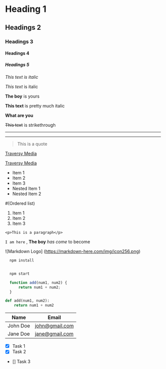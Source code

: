 <!-- Headings -->
# Heading 1
## Headings 2
### Headings 3
#### Headings 4
##### Headings 5

<!-- Italics -->
*This text is italic*

_This text_ is italic

<!-- Strong -->
**The boy** is yours

__This text__ is pretty much italic

**What are you**

<!-- Strikethrough -->
~~This text~~ is strikethrough

<!-- Horizontal Rule -->
_ _ _
___

<!-- Blockquote -->
>This is a quote

<!-- Links -->
[Traversy Media](http://ww.traversymedia.com)

[Traversy Media](http://ww.traversymedia.com "Traversy Media")

<!-- UL -->
* Item 1
* Item 2
* Item 3
 * Nested Item 1
 * Nested Item 2

<!-- OL -->   #(Ordered list)
1. Item 1
1. Item 2
1. Item 3

<!-- Inline Code Block -->
`<p>This is a paragraph</p>`

`I am here` , **The boy** *has come* to become

<!-- Images -->
![Markdown Logo]
(https://markdown-here.com/img/icon256.png)

<!-- Github Markdown -->

<!-- Code Blocks -->
```bash
  npm install


  npm start
```

```javascript
  function add(num1, num2) {
      return num1 + num2;
  }
```

```python
def add(num1, num2):
    return num1 + num2
```

<!-- Tables -->
|Name       | Email         |
|-----------| --------------|
| John Doe  | john@gmail.com|
| Jane Doe  | jane@gmail.com|


<!-- Task Lists -->
* [x] Task 1
* [x] Task 2
* [] Task 3



